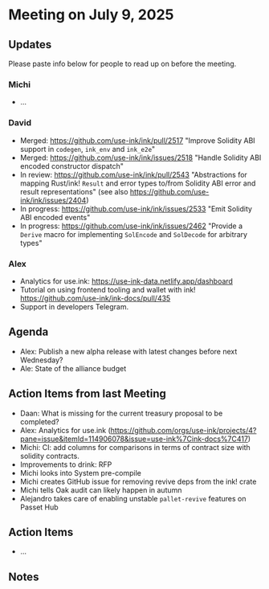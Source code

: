 # Meeting on July 9, 2025

## Updates

Please paste info below for people to read up on before the meeting.

### Michi
- …
  
### David
- Merged: https://github.com/use-ink/ink/pull/2517 "Improve Solidity ABI support in `codegen`, `ink_env` and `ink_e2e`"
- Merged: https://github.com/use-ink/ink/issues/2518 "Handle Solidity ABI encoded constructor dispatch"
- In review: https://github.com/use-ink/ink/pull/2543 "Abstractions for mapping Rust/ink! `Result` and error types to/from Solidity ABI error and result representations" (see also https://github.com/use-ink/ink/issues/2404)
- In progress: https://github.com/use-ink/ink/issues/2533 "Emit Solidity ABI encoded events"
- In progress: https://github.com/use-ink/ink/issues/2462 "Provide a `Derive` macro for implementing `SolEncode` and `SolDecode` for arbitrary types"

### Alex
- Analytics for use.ink: https://use-ink-data.netlify.app/dashboard
- Tutorial on using frontend tooling and wallet with ink! https://github.com/use-ink/ink-docs/pull/435
- Support in developers Telegram.
  
## Agenda
- Alex: Publish a new alpha release with latest changes before next Wednesday?
- Ale: State of the alliance budget

## Action Items from last Meeting
- Daan: What is missing for the current treasury proposal to be completed? 
- Alex: Analytics for use.ink (https://github.com/orgs/use-ink/projects/4?pane=issue&itemId=114906078&issue=use-ink%7Cink-docs%7C417)
- Michi: CI: add columns for comparisons in terms of contract size with solidity contracts.
- Improvements to drink: RFP
- Michi looks into System pre-compile
- Michi creates GitHub issue for removing revive deps from the ink! crate
- Michi tells Oak audit can likely happen in autumn
- Alejandro takes care of enabling unstable `pallet-revive` features on Passet Hub

## Action Items
- …
  
## Notes
